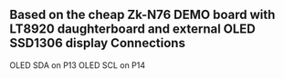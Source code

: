 Based on the cheap Zk-N76 DEMO board with LT8920 daughterboard and external OLED SSD1306 display
Connections
---
OLED SDA on P13
OLED SCL on P14